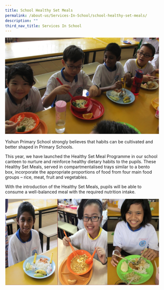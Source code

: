 ```yaml
---
title: School Healthy Set Meals
permalink: /about-us/Services-In-School/school-healthy-set-meals/
description: ""
third_nav_title: Services In School
---
```






![](/images/School%20Details/SCH_HSM_1.png)

Yishun Primary School strongly believes that habits can be cultivated and better shaped in Primary Schools.  
  
This year, we have launched the Healthy Set Meal Programme in our school canteen to nurture and reinforce healthy dietary habits to the pupils. These Healthy Set Meals, served in compartmentalised trays similar to a bento box, incorporate the appropriate proportions of food from four main food groups – rice, meat, fruit and vegetables.  
  
With the introduction of the Healthy Set Meals, pupils will be able to consume a well-balanced meal with the required nutrition intake.

![](/images/School%20Details/SCH_HSM_2.png)